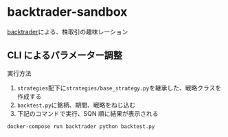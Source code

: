 # backtrader-sandbox

[backtrader](https://www.backtrader.com/)による、株取引の趣味レーション

## CLI によるパラメーター調整

実行方法

1. `strategies`配下に`strategies/base_strategy.py`を継承した、戦略クラスを作成する
1. `backtest.py`に銘柄、期間、戦略をねじ込む
1. 下記のコマンドで実行、SQN 順に結果が表示される

```bash
docker-compose run backtrader python backtest.py
```
